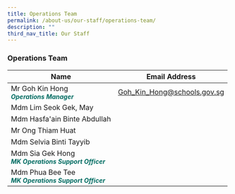 ```yaml
---
title: Operations Team
permalink: /about-us/our-staff/operations-team/
description: ""
third_nav_title: Our Staff
---
```

###  Operations Team



| Name | Email Address |
| -------- | -------- |
| Mr Goh Kin Hong <br><b><i style="color:#016C62;font-size:14px;"> Operations Manager </i></b>| Goh_Kin_Hong@schools.gov.sg |
|Mdm Lim Seok Gek, May |  |
|Mdm Hasfa'ain Binte Abdullah |  |
|Mr Ong Thiam Huat |  |
|Mdm Selvia Binti Tayyib |  |
| Mdm Sia Gek Hong<br><b><i style="color:#016C62;font-size:14px;">MK Operations Support Officer </i></b> |  |
| Mdm Phua Bee Tee<br><b><i style="color:#016C62;font-size:14px;">MK Operations Support Officer </i></b> |  |